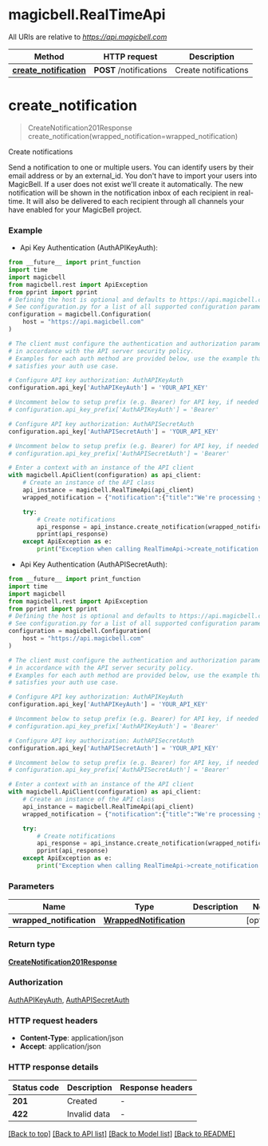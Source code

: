 # magicbell.RealTimeApi

All URIs are relative to *https://api.magicbell.com*

Method | HTTP request | Description
------------- | ------------- | -------------
[**create_notification**](RealTimeApi.md#create_notification) | **POST** /notifications | Create notifications


# **create_notification**
> CreateNotification201Response create_notification(wrapped_notification=wrapped_notification)

Create notifications

Send a notification to one or multiple users. You can identify users by their email address or by an external_id.  You don't have to import your users into MagicBell. If a user does not exist we'll create it automatically.  The new notification will be shown in the notification inbox of each recipient in real-time. It will also be delivered to each recipient through all channels your have enabled for your MagicBell project.

### Example

* Api Key Authentication (AuthAPIKeyAuth):
```python
from __future__ import print_function
import time
import magicbell
from magicbell.rest import ApiException
from pprint import pprint
# Defining the host is optional and defaults to https://api.magicbell.com
# See configuration.py for a list of all supported configuration parameters.
configuration = magicbell.Configuration(
    host = "https://api.magicbell.com"
)

# The client must configure the authentication and authorization parameters
# in accordance with the API server security policy.
# Examples for each auth method are provided below, use the example that
# satisfies your auth use case.

# Configure API key authorization: AuthAPIKeyAuth
configuration.api_key['AuthAPIKeyAuth'] = 'YOUR_API_KEY'

# Uncomment below to setup prefix (e.g. Bearer) for API key, if needed
# configuration.api_key_prefix['AuthAPIKeyAuth'] = 'Bearer'

# Configure API key authorization: AuthAPISecretAuth
configuration.api_key['AuthAPISecretAuth'] = 'YOUR_API_KEY'

# Uncomment below to setup prefix (e.g. Bearer) for API key, if needed
# configuration.api_key_prefix['AuthAPISecretAuth'] = 'Bearer'

# Enter a context with an instance of the API client
with magicbell.ApiClient(configuration) as api_client:
    # Create an instance of the API class
    api_instance = magicbell.RealTimeApi(api_client)
    wrapped_notification = {"notification":{"title":"We're processing your order","content":"<p>Thank you for your order. We'll notify you when these items are ready.</p>","category":"order_created","topic":"order:33098","recipients":[{"email":"dan@example.com"},{"external_id":"83d987a-83fd034"},{"matches":"custom_attributes.order.id = 88492"}],"overrides":{"email":{"title":"[MagicBell] We're processing your order","content":"Thank you for your order. If you need help, or have any questions please don't hesitate to reach out to us directly at hello@magicbell.io"}}}} # WrappedNotification |  (optional)

    try:
        # Create notifications
        api_response = api_instance.create_notification(wrapped_notification=wrapped_notification)
        pprint(api_response)
    except ApiException as e:
        print("Exception when calling RealTimeApi->create_notification: %s\n" % e)
```

* Api Key Authentication (AuthAPISecretAuth):
```python
from __future__ import print_function
import time
import magicbell
from magicbell.rest import ApiException
from pprint import pprint
# Defining the host is optional and defaults to https://api.magicbell.com
# See configuration.py for a list of all supported configuration parameters.
configuration = magicbell.Configuration(
    host = "https://api.magicbell.com"
)

# The client must configure the authentication and authorization parameters
# in accordance with the API server security policy.
# Examples for each auth method are provided below, use the example that
# satisfies your auth use case.

# Configure API key authorization: AuthAPIKeyAuth
configuration.api_key['AuthAPIKeyAuth'] = 'YOUR_API_KEY'

# Uncomment below to setup prefix (e.g. Bearer) for API key, if needed
# configuration.api_key_prefix['AuthAPIKeyAuth'] = 'Bearer'

# Configure API key authorization: AuthAPISecretAuth
configuration.api_key['AuthAPISecretAuth'] = 'YOUR_API_KEY'

# Uncomment below to setup prefix (e.g. Bearer) for API key, if needed
# configuration.api_key_prefix['AuthAPISecretAuth'] = 'Bearer'

# Enter a context with an instance of the API client
with magicbell.ApiClient(configuration) as api_client:
    # Create an instance of the API class
    api_instance = magicbell.RealTimeApi(api_client)
    wrapped_notification = {"notification":{"title":"We're processing your order","content":"<p>Thank you for your order. We'll notify you when these items are ready.</p>","category":"order_created","topic":"order:33098","recipients":[{"email":"dan@example.com"},{"external_id":"83d987a-83fd034"},{"matches":"custom_attributes.order.id = 88492"}],"overrides":{"email":{"title":"[MagicBell] We're processing your order","content":"Thank you for your order. If you need help, or have any questions please don't hesitate to reach out to us directly at hello@magicbell.io"}}}} # WrappedNotification |  (optional)

    try:
        # Create notifications
        api_response = api_instance.create_notification(wrapped_notification=wrapped_notification)
        pprint(api_response)
    except ApiException as e:
        print("Exception when calling RealTimeApi->create_notification: %s\n" % e)
```

### Parameters

Name | Type | Description  | Notes
------------- | ------------- | ------------- | -------------
 **wrapped_notification** | [**WrappedNotification**](WrappedNotification.md)|  | [optional] 

### Return type

[**CreateNotification201Response**](CreateNotification201Response.md)

### Authorization

[AuthAPIKeyAuth](../README.md#AuthAPIKeyAuth), [AuthAPISecretAuth](../README.md#AuthAPISecretAuth)

### HTTP request headers

 - **Content-Type**: application/json
 - **Accept**: application/json

### HTTP response details
| Status code | Description | Response headers |
|-------------|-------------|------------------|
**201** | Created |  -  |
**422** | Invalid data |  -  |

[[Back to top]](#) [[Back to API list]](../README.md#documentation-for-api-endpoints) [[Back to Model list]](../README.md#documentation-for-models) [[Back to README]](../README.md)

